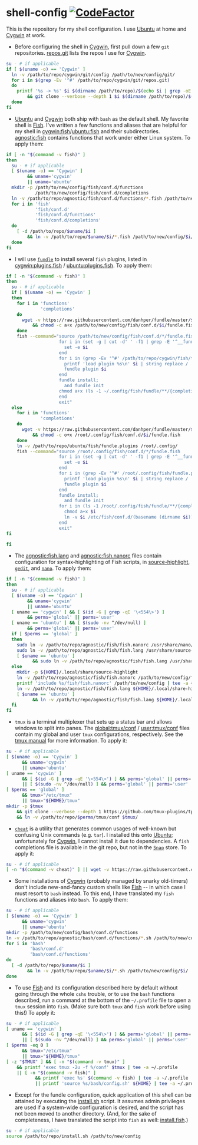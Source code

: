 # shell-config [![CodeFactor](https://www.codefactor.io/repository/github/hunter-richardson/shell-config/badge)](https://www.codefactor.io/repository/github/hunter-richardson/shell-config)
This is the repository for my shell configuration. I use [Ubuntu](https://ubuntu.com) at home and [Cygwin](https://cygwin.com) at work.
- Before configuring the shell in [Cygwin](https://cygwin.com), first pull down a few `git` repositories. [repos.git](cygwin/git/repos.git) lists the repos I use for [Cygwin](https://cygwin.com).
```bash
su - # if applicable
if [ $(uname -o) == 'Cygwin' ]
  ln -v /path/to/repo/cygwin/git/config /path/to/new/config/git/
  for i in $(grep -Ev '^#' /path/to/repo/cygwin/git/repos.git)
  do
    printf '%s -> %s' $i $(dirname /path/to/repo)/$(echo $i | grep -oE '[^//]+$' | cut -d'.' -f1)
        && git clone --verbose --depth 1 $i $(dirname /path/to/repo)/$(echo $i | grep -oE '[^//]+$' | cut -d'.' -f1)
  done
fi
```
- [Ubuntu](https://ubuntu.com) and [Cygwin](https://cygwin.com) both ship with `bash` as the default shell. My favorite shell is [Fish](https://fishshell.com). I've written a few functions and aliases that are helpful for my shell in [cygwin:fish](cygwin/fish)/[ubuntu:fish](ubuntu/fish) and their subdirectories. [agnostic:fish](agnostic/fish/conf.d/functions) contains functions that work under either Linux system. To apply them:
```bash
if [ -n "$(command -v fish)" ]
then
  su - # if applicable
  [ $(uname -o) == 'Cygwin' ]
        && uname='cygwin'
        || uname='ubuntu'
  mkdir -p /path/to/new/config/fish/conf.d/functions
           /path/to/new/config/fish/conf.d/completions
  ln -v /path/to/repo/agnostic/fish/conf.d/functions/*.fish /path/to/new/config/fish/conf.d/functions/
  for i in 'fish'
           'fish/conf.d'
           'fish/conf.d/functions'
           'fish/conf.d/completions'
  do
    [ -d /path/to/repo/$uname/$i ]
        && ln -v /path/to/repo/$uname/$i/*.fish /path/to/new/config/$i/
  done
fi
```
- I will use [`fundle`](https://github.com/danhper/fundle) to install several `fish` plugins, listed in [cygwin:plugins.fish](cygwin/fish/plugins.fish) / [ubuntu:plugins.fish](ubuntu/fish/plugins.fish). To apply them:
```bash
if [ -n "$(command -v fish)" ]
then
  su - # if applicable
  if [ $(uname -o) == 'Cygwin' ]
  then
    for i in 'functions'
             'completions'
    do
      wget -v https://raw.githubusercontent.com/danhper/fundle/master/$i/fundle.fish -O /path/to/new/config/conf.d/$i/fundle.fish
          && chmod -c a+x /path/to/new/config/fish/conf.d/$i/fundle.fish
    done
    fish --command="source /path/to/new/config/fish/conf.d/*/fundle.fish
                    for i in (set -g | cut -d' ' -f1 | grep -E '^__fundle.*_plugin')
                      set -e $i
                    end
                    for i in (grep -Ev '^#' /path/to/repo/cygwin/fish/fundle.plugins)
                      printf 'load plugin %s\n' $i | string replace / :
                      fundle plugin $i
                    end
                    fundle install;
                      and fundle init
                    chmod a+x (ls -1 ~/.config/fish/fundle/**/{completions,functions}/*.fish)
                    end
                    exit"
  else
    for i in 'functions'
             'completions'
    do
      wget -v https://raw.githubusercontent.com/danhper/fundle/master/$i/fundle.fish -O /root/.config/conf.d/$i/fundle.fish
          && chmod -c o+x /root/.config/fish/conf.d/$i/fundle.fish
    done
    ln -v /path/to/repo/ubuntu/fish/fundle.plugins /root/.config/
    fish --command="source /root/.config/fish/conf.d/*/fundle.fish
                    for i in (set -g | cut -d' ' -f1 | grep -E '^__fundle.*_plugin')
                      set -e $i
                    end
                    for i in (grep -Ev '^#' /root/.config/fish/fundle.plugins)
                      printf 'load plugin %s\n' $i | string replace / :
                      fundle plugin $i
                    end
                    fundle install;
                      and fundle init
                    for i in (ls -1 /root/.config/fish/fundle/**/{completions,functions}/*.fish)
                      chmod a+x $i
                      ln -v $i /etc/fish/conf.d/(basename (dirname $i))/
                    end
                    exit"
fi
 
fi
```
- The [agnostic:fish.lang](agnostic/fish/fish.lang) and [agnostic:fish.nanorc](agnostic/fish/fish.nanorc) files contain configuration for syntax-highlighting of Fish scripts, in [source-highlight](https://gnu.org/software/src-highlight), 
[`gedit`](https://wiki.gnome.org/Apps/Gedit), and [`nano`](https://nano-editor.org). To apply them:
```bash
if [ -n "$(command -v fish)" ]
then
  su - # if applicable
  [ $(uname -o) == 'Cygwin' ]
        && uname='cygwin'
        || uname='ubuntu'
  [ uname == 'cygwin' ] && [ $(id -G | grep -qE '\<554\>') ]
        && perms='global' || perms='user'
  [ uname == 'ubuntu' ] && [ $(sudo -nv ^/dev/null) ]
        && perms='global' || perms='user'
  if [ $perms == 'global' ]
  then
    sudo ln -v /path/to/repo/agnostic/fish/fish.nanorc /usr/share/nano/fish.nanorc
    sudo ln -v /path/to/repo/agnostic/fish/fish.lang /usr/share/source-highlight/
    [ $uname == 'ubuntu' ]
          && sudo ln -v /path/to/repo/agnostic/fish/fish.lang /usr/share/gtksourceview-3.0/language-specs/
  else
    mkdir -p ${HOME}/.local/share/source-highlight
    ln -v /path/to/repo/agnostic/fish/fish.nanorc /path/to/new/config/fish/fish.nanorc
    printf 'include %s/fish/fish.nanorc' /path/to/new/config | tee -a ~/.nanorc
    ln -v /path/to/repo/agnostic/fish/fish.lang ${HOME}/.local/share-highlight/
    [ $uname == 'ubuntu' ]
          && ln -v /path/to/repo/agnostic/fish/fish.lang ${HOME}/.local/share/gtksourceview-3.0/language-specs/
  fi
fi
```
- `tmux` is a terminal multiplexer that sets up a status bar and allows windows to split into panes. The [global:tmux/conf](global/tmux/conf) / [user:tmux/conf](user/tmux/conf) files contain my global and user `tmux` configurations, respectively. See the [tmux manual](https://man.openbsd.org/OpenBSD-current/man1/tmux.1) for more information. To apply it:
```bash
su - # if applicable
[ $(uname -o) == 'Cygwin' ]
      && uname='cygwin'
      || uname='ubuntu'
[ uname == 'cygwin' ]
      && [ $(id -G | grep -qE '\<554\>') ] && perms='global' || perms='user'
      || [ $(sudo -nv ^/dev/null) ] && perms='global' || perms='user'
[ $perms == 'global' ]
      && tmux="/etc/tmux"
      || tmux="${HOME}/tmux"
mkdir -p $tmux
    && git clone --verbose --depth 1 https://github.com/tmux-plugins/tpm $tmux/tpm
    && ln -v /path/to/repo/$perms/tmux/conf $tmux/
```
- [`cheat`](https://github.com/cheat/cheat) is a utility that generates common usages of well-known but confusing Unix commands (e.g. `tar`). I installed this onto [Ubuntu](https://ubuntu.com); unfortunately for [Cygwin](https://cygwin.com), I cannot install it due to dependencies. A `fish` completions file is available in the git repo, but not in the [`Snap`](https://snapcraft.io) store. To apply it:
```bash
su - # if applicable
[ -n "$(command -v cheat)" ] || wget -v https://raw.githubusercontent.com/cheat/cheat/master/cheat/autocompletion/cheat/fish -O /path/to/new/config/fish/conf.d/completions/cheat.fish
```
- Some installations of [Cygwin](https://cygwin.com) (probably managed by snarky old-timers) don't include new-and-fancy custom shells like [Fish](https://fishshell.com) -- in which case I must resort to `bash` instead. To this end, I have translated my `fish` functions and aliases into `bash`. To apply them:
```bash
su - # if applicable
[ $(uname -o) == 'Cygwin' ]
      && uname='cygwin'
      || uname='ubuntu'
mkdir -p /path/to/new/config/bash/conf.d/functions
ln -v /path/to/repo/agnostic/bash/conf.d/functions/*.sh /path/to/new/config/bash/conf.d/functions/
for i in 'bash'
         'bash/conf.d'
         'bash/conf.d/functions'
do
  [ -d /path/to/repo/$uname/$i ]
        && ln -v /path/to/repo/$uname/$i/*.sh /path/to/new/config/$i/
done
```
- To use [Fish](https://fishshell.com) and its configuration described here by default without going through the whole `cshs` trouble, or to use the `bash` functions described, run a command at the bottom of the `~/.profile` file to open a `tmux` session into `fish`. (Make sure both `tmux` and `fish` work before using this!) To apply it:
```bash
su - # if applicable
[ uname == 'cygwin' ]
      && [ $(id -G | grep -qE '\<554\>') ] && perms='global' || perms='user'
      || [ $(sudo -nv ^/dev/null) ] && perms='global' || perms='user'
[ $perms -eq 0 ]
      && tmux="/etc/tmux"
      || tmux="${HOME}/tmux"
[ -z "$TMUX" ] && [ -n "$(command -v tmux)" ]
    && printf 'exec tmux -2u -f %/conf' $tmux | tee -a ~/.profile
    || [ -n "$(command -v fish)" ]
           && printf 'exec %s' $(command -v fish) | tee -a ~/.profile
           || printf 'source %s/bash/config.sh' ${HOME} | tee -a ~/.profile
```
- Except for the fundle configuration, quick application of this shell can be attained by executing the [install.sh](install.sh) script. It assumes admin privileges are used if a system-wide configuration is desired, and the script has not been moved to another directory. (And, for the sake of completeness, I have translated the script into `fish` as well:  [install.fish](install.fish).)
```bash
su - # if applicable
source /path/to/repo/install.sh /path/to/new/config
```
